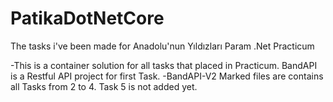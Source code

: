 # PatikaDotNetCore
The tasks i've been made for Anadolu'nun Yıldızları Param .Net Practicum

-This is a container solution for all tasks that placed in Practicum.
BandAPI is a Restful API project for first Task.
-BandAPI-V2 Marked files are contains all Tasks from 2 to 4. Task 5 is not added yet.
